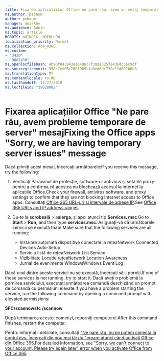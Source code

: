 ```yaml
---
title: Fixarea aplicațiilor Office ne pare rău, avem un mesaj temporar probleme de server
ms.author: pebaum
author: pebaum
manager: mnirkhe
ms.audience: Admin
ms.topic: article
ROBOTS: NOINDEX, NOFOLLOW
localization_priority: Normal
ms.collection: Adm_O365
ms.custom:
- "3420"
- "9001430"
ms.openlocfilehash: 4b90f843843416408d7f3091325fe436dc3ec9df
ms.sourcegitcommit: 358e7ed05c262f909bfa9ed0df730e1fd89266b8
ms.translationtype: MT
ms.contentlocale: ro-RO
ms.lasthandoff: 11/27/2019
ms.locfileid: "39628002"
---
```

# <a name="fixing-the-office-apps-sorry-we-are-having-temporary-server-issues-message"></a><span data-ttu-id="bd601-102">Fixarea aplicațiilor Office "Ne pare rău, avem probleme temporare de server" mesaj</span><span class="sxs-lookup"><span data-stu-id="bd601-102">Fixing the Office apps "Sorry, we are having temporary server issues" message</span></span>

<span data-ttu-id="bd601-103">Dacă primiți acest mesaj, încercați următoarele:</span><span class="sxs-lookup"><span data-stu-id="bd601-103">If you receive this message, try the following:</span></span>

1. <span data-ttu-id="bd601-104">Verificați Paravanul de protecție, software-ul antivirus și setările proxy pentru a confirma că acestea nu blochează accesul la internet la aplicațiile Office.</span><span class="sxs-lookup"><span data-stu-id="bd601-104">Check your firewall, antivirus software, and proxy settings to confirm that they are not blocking Internet access to Office apps.</span></span> <span data-ttu-id="bd601-105">Consultați [Office 365 URL-uri și intervale de adrese IP](https://docs.microsoft.com/office365/enterprise/urls-and-ip-address-ranges).</span><span class="sxs-lookup"><span data-stu-id="bd601-105">See [Office 365 URLs and IP address ranges](https://docs.microsoft.com/office365/enterprise/urls-and-ip-address-ranges).</span></span>

2. <span data-ttu-id="bd601-106">Du-te la **scrobeală** > a**alerga**, și apoi atunci tip **Services. msc**.</span><span class="sxs-lookup"><span data-stu-id="bd601-106">Go to **Start** > **Run**, and then type **services.msc**.</span></span> <span data-ttu-id="bd601-107">Asigurați-vă că următoarele servicii se execută toate:</span><span class="sxs-lookup"><span data-stu-id="bd601-107">Make sure that the following services are all running:</span></span>
    - <span data-ttu-id="bd601-108">Instalare automată dispozitive conectate la rețea</span><span class="sxs-lookup"><span data-stu-id="bd601-108">Network Connected Devices Auto-Setup</span></span>
    - <span data-ttu-id="bd601-109">Serviciu listă de rețea</span><span class="sxs-lookup"><span data-stu-id="bd601-109">Network List Service</span></span>
    - <span data-ttu-id="bd601-110">Vizibilitate Locație rețea</span><span class="sxs-lookup"><span data-stu-id="bd601-110">Network Location Awareness</span></span>
    - <span data-ttu-id="bd601-111">Jurnal de evenimente Windows</span><span class="sxs-lookup"><span data-stu-id="bd601-111">Windows Event Log</span></span>

<span data-ttu-id="bd601-112">Dacă unul dintre aceste servicii nu se execută, încercați să-l porniți.</span><span class="sxs-lookup"><span data-stu-id="bd601-112">If one of these services is not running, try to start it.</span></span> <span data-ttu-id="bd601-113">Dacă aveți o problemă la pornirea serviciului, executați următoarea comandă deschizând un prompt de comandă cu permisiuni elevate:</span><span class="sxs-lookup"><span data-stu-id="bd601-113">If you have a problem starting the service, run the following command by opening a command prompt with elevated permissions:</span></span>

<span data-ttu-id="bd601-114">**SFC/scannow**</span><span class="sxs-lookup"><span data-stu-id="bd601-114">**sfc /scannow**</span></span>

<span data-ttu-id="bd601-115">După terminarea acestei comenzi, reporniți computerul.</span><span class="sxs-lookup"><span data-stu-id="bd601-115">After this command finishes, restart the computer.</span></span>

<span data-ttu-id="bd601-116">Pentru informații detaliate, consultați ["Ne pare rău, nu ne putem conecta la contul dvs. Încercați din nou mai târziu "eroare atunci când activați Office din Office 365](https://docs.microsoft.com/office/troubleshoot/activation-installation/issue-when-activate-office-from-office-365).</span><span class="sxs-lookup"><span data-stu-id="bd601-116">For detailed information, see ["Sorry, we can't connect to your account. Please try again later" error when you activate Office from Office 365](https://docs.microsoft.com/office/troubleshoot/activation-installation/issue-when-activate-office-from-office-365).</span></span>